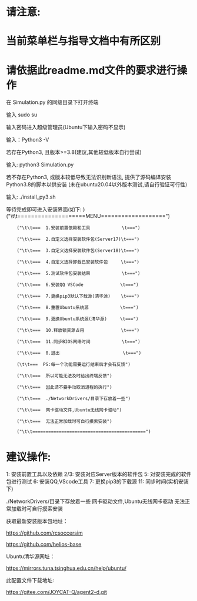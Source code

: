 # 请注意:
# 当前菜单栏与指导文档中有所区别
# 请依据此readme.md文件的要求进行操作

在 Simulation.py 的同级目录下打开终端

输入 sudo su

输入密码进入超级管理员(Ubuntu下输入密码不显示)

输入：Python3 -V

若存在Python3, 且版本>=3.8(建议,其他较低版本自行尝试)

输入: python3 Simulation.py

若不存在Python3, 或版本较低导致无法识别新语法, 提供了源码编译安装Python3.8的脚本以供安装
(未在ubuntu20.04以外版本测试,请自行验证可行性)

输入: ./install_py3.sh

等待完成即可进入安装界面(如下: )
        ("\t\t====================MENU===================")
        
        ("\t\t===  1.安装前置依赖和工具            \t===")
        
        ("\t\t===  2.自定义选择安装软件包(Server17)\t===")
        
        ("\t\t===  3.自定义选择安装软件包(Server18)\t===")
        
        ("\t\t===  4.自定义选择卸载已安装软件包     \t===")
        
        ("\t\t===  5.测试软件包安装结果            \t===")
        
        ("\t\t===  6.安装QQ VSCode              \t===")
        
        ("\t\t===  7.更换pip3默认下载源(清华源)    \t===")
        
        ("\t\t===  8.重置Ubuntu系统源            \t===")
        
        ("\t\t===  9.更换Ubuntu系统源(清华源)     \t===")
        
        ("\t\t===  10.释放锁资源占用              \t===")
        
        ("\t\t===  11.同步BIOS网络时间            \t===")
        
        ("\t\t===  0.退出                        \t===")
        
        (\t\t===  PS:每一个功能需要运行结束后才会有反馈")
        
        ("\t\t===  所以可能无法及时给出终端反馈")
        
        ("\t\t===  因此请不要手动取消进程的执行")
        
        ("\t\t===  ./NetworkDrivers/目录下存放着一些")
        
        ("\t\t===  网卡驱动文件,Ubuntu无线网卡驱动")
        
        ("\t\t===  无法正常加载时可自行摸索安装")
        
        ("\t\t===========================================")

# 建议操作:
1: 安装前置工具以及依赖
2/3: 安装对应Server版本的软件包
5: 对安装完成的软件包进行测试
6: 安装QQ,VScode工具
7: 更换pip3的下载源
11: 同步时间(实机安装下)


./NetworkDrivers/目录下存放着一些
网卡驱动文件,Ubuntu无线网卡驱动
无法正常加载时可自行摸索安装

获取最新安装版本包地址：

https://github.com/rcsoccersim

https://github.com/helios-base

Ubuntu清华源网址：

https://mirrors.tuna.tsinghua.edu.cn/help/ubuntu/

此配置文件下载地址:

https://gitee.com/JOYCAT-Q/agent2-d.git
